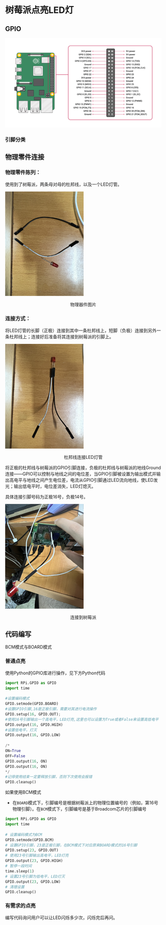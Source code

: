 # 树莓派点亮LED灯

## GPIO

![GPIO pins](../../Pic/GPIO-Pinout-Diagram-2.png)

### 引脚分类

## 物理零件连接

### 物理零件陈列：

使用到了树莓派，两条母对母的杜邦线，以及一个LED灯管。

<img src="../../Pic/IMG_3130.JPG" alt="IMG_3130" style="zoom: 33%;" />

<center><p>物理器件图片</p></center>

### 连接方式：

将LED灯管的长脚（正极）连接到其中一条杜邦线上，短脚（负极）连接到另外一条杜邦线上；连接好后准备将其连接到树莓派的引脚上。

<img src="../../Pic/IMG_3131.JPG" alt="IMG_3131" style="zoom:33%;" />

<center><p>杜邦线连接LED灯管</p></center>

将正极的杜邦线与树莓派的GPIO引脚连接，负极的杜邦线与树莓派的地线Ground连接——GPIO可以控制与地线之间的电位差，当GPIO引脚被设置为输出模式并输出高电平与地线之间产生电位差，电流从GPIO引脚通过LED流向地线，使LED发光；输出低电平时，电位差消失，LED灯熄灭。

具体连接引脚号码为正极16号，负极14号。

<img src="../../Pic/IMG_3132.JPG" alt="IMG_3132" style="zoom:33%;" />

<center><p>连接到树莓派</p></center>



## 代码编写

 BCM模式与BOARD模式

### 普通点亮

使用Python的GPIO库进行操作，见下方Python代码

```python
import RPi.GPIO as GPIO
import time

#设置编码模式
GPIO.setmode(GPIO.BOARD)
#设置GPIO引脚,16是正极引脚，需要对其进行电流操作
GPIO.setup(16, GPIO.OUT);
#使用16号引脚输出一个高电平，LED灯亮,这里也可以设置为True或者False来设置高低电平
GPIO.output(16, GPIO.HGIH)
#设置低电平，灯灭
GPIO.output(16, GPIO.LOW)

/*
ON=True
OFF=False
GPIO.output(16, ON)
GPIO.output(16, ON)
*/
#记得使用结束一定要释放引脚，否则下次使用会报错
GPIO.cleanup()
```

如果使用BCM模式

- 在`BOARD`模式下，引脚编号是根据树莓派上的物理位置编号的（例如，第16号物理引脚）。在`BCM`模式下，引脚编号是基于Broadcom芯片的引脚编号

 ```python
 import RPi.GPIO as GPIO
 import time
 
 # 设置编码模式为BCM
 GPIO.setmode(GPIO.BCM)
 # 设置GPIO引脚，23是正极引脚，在BCM模式下对应原来BOARD模式的16号引脚
 GPIO.setup(23, GPIO.OUT)
 # 使用23号引脚输出高电平，LED灯亮
 GPIO.output(23, GPIO.HIGH)
 # 暂停一段时间
 time.sleep(1)
 # 设置23号引脚为低电平，LED灯灭
 GPIO.output(23, GPIO.LOW)
 # 清理设置
 GPIO.cleanup()
 ```

### 有需求的点亮

编写代码询问用户可以让LED闪烁多少次，闪烁完后再问。